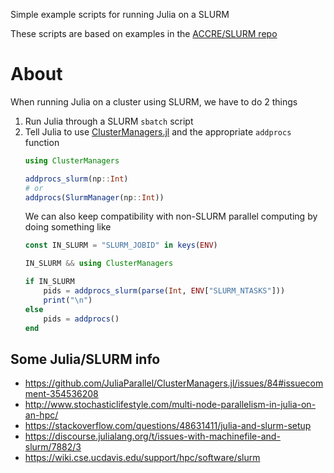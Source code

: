 Simple example scripts for running Julia on a SLURM 

These scripts are based on examples in the
 [ACCRE/SLURM repo](https://github.com/accre/SLURM)

# About

When running Julia on a cluster using SLURM, we have to do 2 things

1. Run Julia through a SLURM `sbatch` script
2. Tell Julia to use [ClusterManagers.jl](https://github.com/JuliaParallel/ClusterManagers.jl) and the appropriate `addprocs` function
    ```julia
    using ClusterManagers

    addprocs_slurm(np::Int)
    # or
    addprocs(SlurmManager(np::Int))
    ```
    We can also keep compatibility with non-SLURM parallel computing by doing something like
    ```julia
    const IN_SLURM = "SLURM_JOBID" in keys(ENV)

    IN_SLURM && using ClusterManagers

    if IN_SLURM
        pids = addprocs_slurm(parse(Int, ENV["SLURM_NTASKS"]))
        print("\n")
    else
        pids = addprocs()
    end
    ```


## Some Julia/SLURM info

- <https://github.com/JuliaParallel/ClusterManagers.jl/issues/84#issuecomment-354536208>
- <http://www.stochasticlifestyle.com/multi-node-parallelism-in-julia-on-an-hpc/>
- <https://stackoverflow.com/questions/48631411/julia-and-slurm-setup>
- <https://discourse.julialang.org/t/issues-with-machinefile-and-slurm/7882/3>
- <https://wiki.cse.ucdavis.edu/support/hpc/software/slurm>
